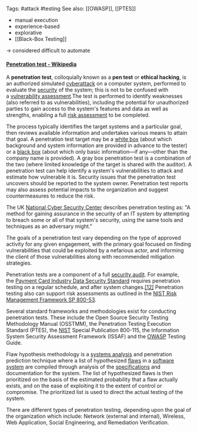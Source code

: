 Tags: #attack #testing 
See also: [[OWASP]], [[PTES]]

- manual execution
- experience-based
- explorative
- [[Black-Box Testing]]

 -> considered difficult to automate
 

#### [Penetration test - Wikipedia](https://en.wikipedia.org/wiki/Penetration_test)

A **penetration test**, colloquially known as a **pen test** or **ethical hacking**, is an authorized simulated [cyberattack](https://en.wikipedia.org/wiki/Cyberattack) on a computer system, performed to evaluate the [security](https://en.wikipedia.org/wiki/Security "Security") of the system; this is not to be confused with a [vulnerability assessment](https://en.wikipedia.org/wiki/Vulnerability_assessment "Vulnerability assessment").The test is performed to identify weaknesses (also referred to as vulnerabilities), including the potential for unauthorized parties to gain access to the system's features and data as well as strengths, enabling a full [risk assessment](https://en.wikipedia.org/wiki/Risk_assessment "Risk assessment") to be completed.

The process typically identifies the target systems and a particular goal, then reviews available information and undertakes various means to attain that goal. A penetration test target may be a [white box](https://en.wikipedia.org/wiki/White_box_(software_engineering) "White box (software engineering)") (about which background and system information are provided in advance to the tester) or a [black box](https://en.wikipedia.org/wiki/Black_box "Black box") (about which only basic information—if any—other than the company name is provided). A gray box penetration test is a combination of the two (where limited knowledge of the target is shared with the auditor). A penetration test can help identify a system's vulnerabilities to attack and estimate how vulnerable it is.
Security issues that the penetration test uncovers should be reported to the system owner. Penetration test reports may also assess potential impacts to the organization and suggest countermeasures to reduce the risk.

The UK [National Cyber Security Center](https://en.wikipedia.org/wiki/National_Cyber_Security_Centre_(United_Kingdom) "National Cyber Security Centre (United Kingdom)") describes penetration testing as: "A method for gaining assurance in the security of an IT system by attempting to breach some or all of that system's security, using the same tools and techniques as an adversary might."

The goals of a penetration test vary depending on the type of approved activity for any given engagement, with the primary goal focused on finding vulnerabilities that could be exploited by a nefarious actor, and informing the client of those vulnerabilities along with recommended mitigation strategies.

Penetration tests are a component of a full [security audit](https://en.wikipedia.org/wiki/Information_technology_security_audit "Information technology security audit"). For example, the [Payment Card Industry Data Security Standard](https://en.wikipedia.org/wiki/Payment_Card_Industry_Data_Security_Standard "Payment Card Industry Data Security Standard") requires penetration testing on a regular schedule, and after system changes.[[12]](https://en.wikipedia.org/wiki/Penetration_test#cite_note-12) Penetration testing also can support risk assessments as outlined in the [NIST Risk Management Framework SP 800-53](https://csrc.nist.gov/projects/risk-management/sp800-53-controls/release-search#!/control?version=4.0&number=CA-8).

Several standard frameworks and methodologies exist for conducting penetration tests. These include the Open Source Security Testing Methodology Manual (OSSTMM), the Penetration Testing Execution Standard (PTES), the [NIST](https://en.wikipedia.org/wiki/NIST "NIST") Special Publication 800-115, the Information System Security Assessment Framework (ISSAF) and the [OWASP](https://en.wikipedia.org/wiki/OWASP "OWASP") Testing Guide. 

Flaw hypothesis methodology is a [systems analysis](https://en.wikipedia.org/wiki/Systems_analysis "Systems analysis") and penetration prediction technique where a list of hypothesized [flaws](https://en.wiktionary.org/wiki/flaw "wiktionary:flaw") in a [software system](https://en.wikipedia.org/wiki/Software_system "Software system") are compiled through analysis of the [specifications](https://en.wikipedia.org/wiki/Specification "Specification") and documentation for the system. The list of hypothesized flaws is then prioritized on the basis of the estimated probability that a flaw actually exists, and on the ease of exploiting it to the extent of control or compromise. The prioritized list is used to direct the actual testing of the system.

There are different types of penetration testing, depending upon the goal of the organization which include: Network (external and internal), Wireless, Web Application, Social Engineering, and Remediation Verification.